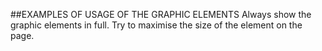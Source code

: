##EXAMPLES OF USAGE OF THE GRAPHIC ELEMENTS
Always show the graphic elements in full. Try to maximise the size of the element on the page.